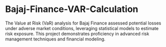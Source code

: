 # Bajaj-Finance-VAR-Calculation
The Value at Risk (VaR) analysis for Bajaj Finance assessed potential losses under adverse market conditions, leveraging statistical models to estimate risk exposure. This project demonstrates proficiency in advanced risk management techniques and financial modeling.
